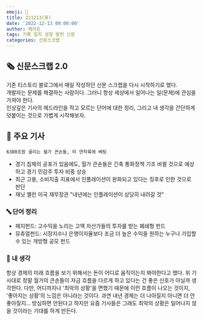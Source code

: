 ```yaml
---
emoji: 📰
title: 221213(화)
date: '2022-12-13 09:00:00'
author: 제이든
tags: 기록 일지 성장 발전 신문
categories: 신문스크랩
---
```


## 🗞️ 신문스크랩 2.0

기존 티스토리 블로그에서 매일 작성하던 신문 스크랩을 다시 시작하기로 했다.<br/>
개발자는 문제를 해결하는 사람이다. 그러니 항상 세상에서 일어나는 일(문제)에 관심을 가져야 한다.<br/>
인상깊은 기사의 헤드라인을 적고 모르는 단어에 대한 정리, 그리고 내 생각을 간단하게 덧붙이는 것으로 가볍게 시작해보자.

## 🌻 주요 기사

`6300조원 굴리는 월가 큰손들, 미 연착륙에 베팅`

- 경기 침체의 공포가 있음에도, 월가 큰손들은 긴축 통화정책 기조 바뀔 것으로 예상하고 경기 민감주 투자 비중 상승
- 최근 고용, 소비지출 지표에서 인플레이션이 완화되고 있다는 징후로 인한 것으로 판단
- 재닛 옐런 미국 재무장관 "내년에는 인플레이션이 상당히 내려갈 것"
### 🔤 단어 정리

- 헤지펀드: 고수익을 노리는 고액 자산가들의 투자를 받는 폐쇄형 펀드
- 뮤츄얼펀드: 시장지수나 은행이자율보다 조금 더 높은 수익을 원하는 누구나 가입할 수 있는 개방형 공모 펀드

### 🤔 내 생각

항상 경제의 미래 흐름을 보기 위해서는 돈이 어디로 움직이는지 봐야한다고 했다. 위 기사대로 정말 월가의 큰손들이 자금 흐름을 다르게 하고 있다는 건 좋은 신호가 아닐까 생각한다.
다만, 어디까지나 '최악의 상황'을 면했기 때문에 이런 흐름이 나오는 것이지, '좋아지는 상황'의 느낌은 아니라는 것이다. 과연 내년 경제는 더 나아질지 아니면 더 안좋아질지... 방심하면 안된다고 하지만
요즘 기사들은 그래도 최악의 상황은 일어나지 않을 것이라는 기대를 하게 만든다.

```toc

```

